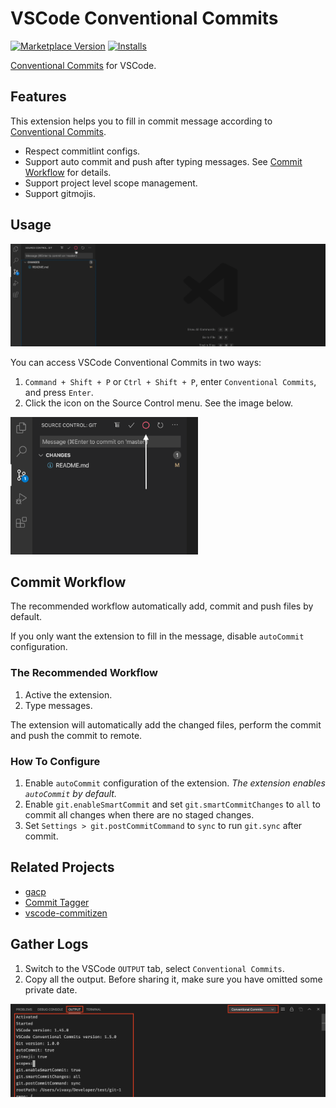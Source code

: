 # VSCode Conventional Commits

[![Marketplace Version](https://vsmarketplacebadge.apphb.com/version/vivaxy.vscode-conventional-commits.svg)](https://marketplace.visualstudio.com/items?itemName=vivaxy.vscode-conventional-commits)
[![Installs](https://vsmarketplacebadge.apphb.com/installs/vivaxy.vscode-conventional-commits.svg)](https://marketplace.visualstudio.com/items?itemName=vivaxy.vscode-conventional-commits)

[Conventional Commits](https://www.conventionalcommits.org/) for VSCode.

## Features

This extension helps you to fill in commit message according to
[Conventional Commits](https://www.conventionalcommits.org/).

- Respect commitlint configs.
- Support auto commit and push after typing messages. See
  [Commit Workflow](#commit-workflow) for details.
- Support project level scope management.
- Support gitmojis.

## Usage

![Demo](./assets/docs/demo.gif)

You can access VSCode Conventional Commits in two ways:

1. `Command + Shift + P` or `Ctrl + Shift + P`, enter `Conventional Commits`,
   and press `Enter`.
2. Click the icon on the Source Control menu. See the image below.

<img src="./assets/docs/icon-on-the-source-control-menu.png" alt="Icon on the Source Control menu" width="300">

## Commit Workflow

The recommended workflow automatically add, commit and push files by default.

If you only want the extension to fill in the message, disable `autoCommit`
configuration.

### The Recommended Workflow

1. Active the extension.
2. Type messages.

The extension will automatically add the changed files, perform the commit and
push the commit to remote.

### How To Configure

1. Enable `autoCommit` configuration of the extension. _The extension enables
   `autoCommit` by default._
2. Enable `git.enableSmartCommit` and set `git.smartCommitChanges` to `all` to
   commit all changes when there are no staged changes.
3. Set `Settings > git.postCommitCommand` to `sync` to run `git.sync` after
   commit.

## Related Projects

- [gacp](https://github.com/vivaxy/gacp)
- [Commit Tagger](https://github.com/Mongkii/Commit-Tagger)
- [vscode-commitizen](https://github.com/KnisterPeter/vscode-commitizen)

## Gather Logs

1. Switch to the VSCode `OUTPUT` tab, select `Conventional Commits`.
2. Copy all the output. Before sharing it, make sure you have omitted some
   private date.

![Debug instruction](./assets/docs/debug-instruction.png)
